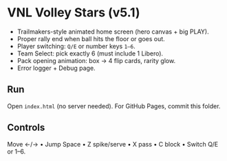 # VNL Volley Stars (v5.1)
- Trailmakers-style animated home screen (hero canvas + big PLAY).
- Proper rally end when ball hits the floor or goes out.
- Player switching: `Q/E` or number keys `1–6`.
- Team Select: pick exactly 6 (must include 1 Libero).
- Pack opening animation: box → 4 flip cards, rarity glow.
- Error logger + Debug page.

## Run
Open `index.html` (no server needed). For GitHub Pages, commit this folder.

## Controls
Move ←/→ • Jump Space • Z spike/serve • X pass • C block • Switch Q/E or 1–6.
